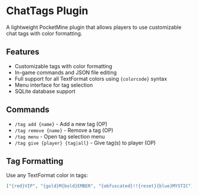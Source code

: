 # ChatTags Plugin

A lightweight PocketMine plugin that allows players to use customizable chat tags with color formatting.

## Features

- Customizable tags with color formatting
- In-game commands and JSON file editing
- Full support for all TextFormat colors using `{colorcode}` syntax
- Menu interface for tag selection
- SQLite database support

## Commands

- `/tag add {name}` - Add a new tag (OP)
- `/tag remove {name}` - Remove a tag (OP)
- `/tag menu` - Open tag selection menu
- `/tag give {player} {tag|all}` - Give tag(s) to player (OP)

## Tag Formatting

Use any TextFormat color in tags:
```json
["{red}VIP", "{gold}M{bold}EMBER", "{obfuscated}!!{reset}{blue}MYSTIC"]
